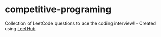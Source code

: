 # competitive-programing
Collection of LeetCode questions to ace the coding interview! - Created using [LeetHub](https://github.com/QasimWani/LeetHub)
